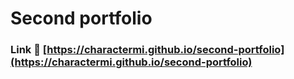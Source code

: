 # Second portfolio

### Link 🔗 [https://charactermi.github.io/second-portfolio](https://charactermi.github.io/second-portfolio)
